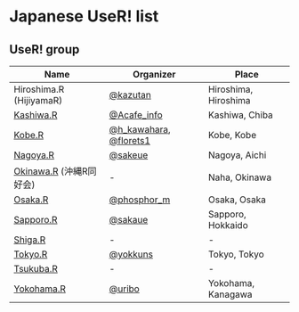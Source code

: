 Japanese UseR! list
=====

## UseR! group

| Name | Organizer | Place |
|------|-----------|-------|
| Hiroshima.R (HijiyamaR) | [@kazutan](http://twitter.com/kazutan) | Hiroshima, Hiroshima |
| [Kashiwa.R](http://www14.atwiki.jp/kashiwar/) | [@Acafe_info](http://twitter.com/Acafe_info) | Kashiwa, Chiba |
| [Kobe.R](http://kobexr.doorkeeper.jp) | [@h_kawahara](https://twitter.com/h_kawahara), [@florets1](https://twitter.com/florets1)  | Kobe, Kobe |
| [Nagoya.R](http://corpus-study.info/nagoyar/) | [@sakeue](http://twitter.com/sakaue) | Nagoya, Aichi |
| [Okinawa.R](http://www.okada.jp.org/RWiki/?%B2%AD%C6%ECR%C6%B1%B9%A5%B2%F1) (沖縄R同好会) | - | Naha, Okinawa |
| [Osaka.R](https://sites.google.com/site/osakarwiki/) | [@phosphor_m](http://twitter.com/phosphor_m) | Osaka, Osaka |
| [Sapporo.R](http://kokucheese.com/event/index/88324/) | [@sakaue](http://twitter.com/sakaue) | Sapporo, Hokkaido |
| [Shiga.R](http://atnd.org/events/5939) | - | - |
| [Tokyo.R](https://groups.google.com/forum/#!forum/r-study-tokyo) | [@yokkuns](http://twitter.com/yokkuns) | Tokyo, Tokyo |
| [Tsukuba.R](http://seesaawiki.jp/w/syou6162/) | - | - |
| [Yokohama.R](https://github.com/YokohamaR/yokohama.r) | [@uribo](http://twitter.com/u_ribo) | Yokohama, Kanagawa |
